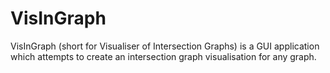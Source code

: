 # VisInGraph

VisInGraph (short for Visualiser of Intersection Graphs) is a GUI application which attempts to create an intersection graph visualisation for any graph.
